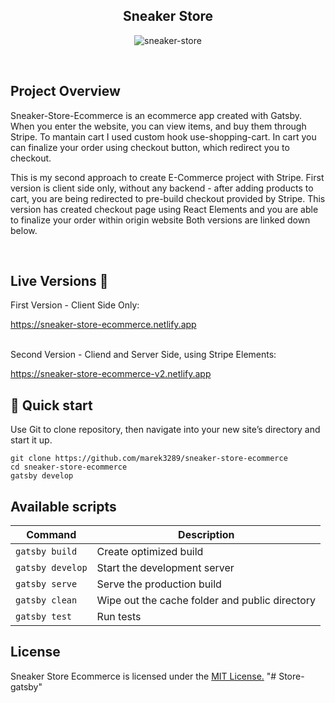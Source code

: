 <h2 align="center">Sneaker Store</h2>

<p align="center">
  <img src="https://imgbbb.com/images/2020/05/11/Zrzut-ekranu-2020-05-11-o-13.38.56.png" alt="sneaker-store" />
</p>

<br>

## Project Overview
Sneaker-Store-Ecommerce is an ecommerce app created with Gatsby. When you enter the website, you can view items, and buy them through Stripe. To mantain cart I used custom hook use-shopping-cart. In cart you can finalize your order using checkout button, which redirect you to checkout.

This is my second approach to create E-Commerce project with Stripe. First version is client side only, without any backend - after adding products to cart, you are being redirected to pre-build checkout provided by Stripe. This version has created checkout page using React Elements and you are able to finalize your order within origin website Both versions are linked down below.
 
<br>

## Live Versions 📍

<div>
  <p>First Version - Client Side Only:</p>
  <a href="https://sneaker-store-ecommerce.netlify.app">https://sneaker-store-ecommerce.netlify.app</a>
</div>

<br/>

<div>
  <p>Second Version - Cliend and Server Side, using Stripe Elements:</p>
  <a href="https://sneaker-store-ecommerce-v2.netlify.app">https://sneaker-store-ecommerce-v2.netlify.app</a>
</div>

## 🚀 Quick start

Use Git to clone repository, then navigate into your new site’s directory and start it up.

    git clone https://github.com/marek3289/sneaker-store-ecommerce
    cd sneaker-store-ecommerce
    gatsby develop
    
## Available scripts

| Command                   | Description                                       |
| ------------------------- | --------------------------------------------------|
| `gatsby build`            | Create optimized build                            |
| `gatsby develop`          | Start the development server                      |
| `gatsby serve`            | Serve the production build                        |
| `gatsby clean`            | Wipe out the cache folder and public directory    |
| `gatsby test`             | Run tests                                         |
    
## License

Sneaker Store Ecommerce is licensed under the <a href='https://opensource.org/licenses/mit-license.php'>MIT License.</a>
"# Store-gatsby" 
